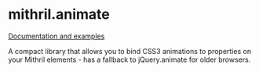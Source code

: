 mithril.animate
===============

[Documentation and examples](http://jsguy.github.io/mithril.animate/)

A compact library that allows you to bind CSS3 animations to properties on your Mithril elements - has a fallback to jQuery.animate for older browsers.
